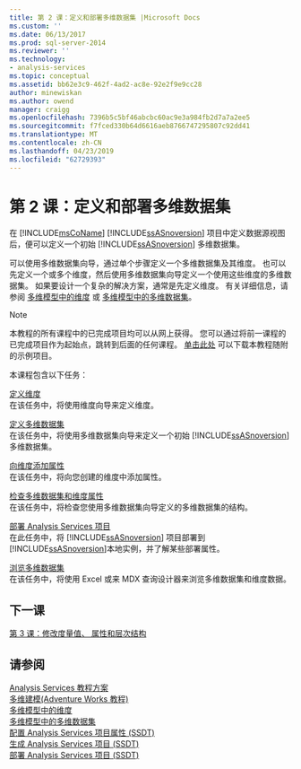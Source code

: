 ```yaml
---
title: 第 2 课：定义和部署多维数据集 |Microsoft Docs
ms.custom: ''
ms.date: 06/13/2017
ms.prod: sql-server-2014
ms.reviewer: ''
ms.technology:
- analysis-services
ms.topic: conceptual
ms.assetid: bb62e3c9-462f-4ad2-ac8e-92e2f9e9cc28
author: minewiskan
ms.author: owend
manager: craigg
ms.openlocfilehash: 7396b5c5bf46abcbc60ac9e3a984fb2d7a7a2ee5
ms.sourcegitcommit: f7fced330b64d6616aeb8766747295807c92dd41
ms.translationtype: MT
ms.contentlocale: zh-CN
ms.lasthandoff: 04/23/2019
ms.locfileid: "62729393"
---
```

# <a name="lesson-2-defining-and-deploying-a-cube"></a>第 2 课：定义和部署多维数据集
  在 [!INCLUDE[msCoName](../includes/msconame-md.md)] [!INCLUDE[ssASnoversion](../includes/ssasnoversion-md.md)] 项目中定义数据源视图后，便可以定义一个初始 [!INCLUDE[ssASnoversion](../includes/ssasnoversion-md.md)] 多维数据集。  
  
 可以使用多维数据集向导，通过单个步骤定义一个多维数据集及其维度。 也可以先定义一个或多个维度，然后使用多维数据集向导定义一个使用这些维度的多维数据集。 如果要设计一个复杂的解决方案，通常是先定义维度。 有关详细信息，请参阅 [多维模型中的维度](multidimensional-models/dimensions-in-multidimensional-models.md) 或 [多维模型中的多维数据集](multidimensional-models/cubes-in-multidimensional-models.md)。  
  
> [!NOTE]  
>  本教程的所有课程中的已完成项目均可以从网上获得。 您可以通过将前一课程的已完成项目作为起始点，跳转到后面的任何课程。 [单击此处](https://go.microsoft.com/fwlink/?LinkID=221866) 可以下载本教程随附的示例项目。  
  
 本课程包含以下任务：  
  
 [定义维度](lesson-2-1-defining-a-dimension.md)  
 在该任务中，将使用维度向导来定义维度。  
  
 [定义多维数据集](lesson-2-2-defining-a-cube.md)  
 在该任务中，将使用多维数据集向导来定义一个初始 [!INCLUDE[ssASnoversion](../includes/ssasnoversion-md.md)] 多维数据集。  
  
 [向维度添加属性](lesson-2-3-adding-attributes-to-dimensions.md)  
 在该任务中，将向您创建的维度中添加属性。  
  
 [检查多维数据集和维度属性](lesson-2-4-reviewing-cube-and-dimension-properties.md)  
 在该任务中，将检查您使用多维数据集向导定义的多维数据集的结构。  
  
 [部署 Analysis Services 项目](lesson-2-5-deploying-an-analysis-services-project.md)  
 在此任务中，将 [!INCLUDE[ssASnoversion](../includes/ssasnoversion-md.md)] 项目部署到 [!INCLUDE[ssASnoversion](../includes/ssasnoversion-md.md)]本地实例，并了解某些部署属性。  
  
 [浏览多维数据集](lesson-2-6-browsing-the-cube.md)  
 在该任务中，将使用 Excel 或来 MDX 查询设计器来浏览多维数据集和维度数据。  
  
## <a name="next-lesson"></a>下一课  
 [第 3 课：修改度量值、 属性和层次结构](lesson-3-modifying-measures-attributes-and-hierarchies.md)  
  
## <a name="see-also"></a>请参阅  
 [Analysis Services 教程方案](analysis-services-tutorial-scenario.md)   
 [多维建模&#40;Adventure Works 教程&#41;](multidimensional-modeling-adventure-works-tutorial.md)   
 [多维模型中的维度](multidimensional-models/dimensions-in-multidimensional-models.md)   
 [多维模型中的多维数据集](multidimensional-models/cubes-in-multidimensional-models.md)   
 [配置 Analysis Services 项目属性 (SSDT)](multidimensional-models/configure-analysis-services-project-properties-ssdt.md)   
 [生成 Analysis Services 项目 (SSDT)](multidimensional-models/build-analysis-services-projects-ssdt.md)   
 [部署 Analysis Services 项目 (SSDT)](multidimensional-models/deploy-analysis-services-projects-ssdt.md)  
  
  
